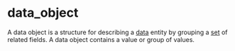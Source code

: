 # data_object

A data object is a structure for describing a [data](/data_md/computer_science/definitions/foundamental/data.md) entity by grouping a [set](/data_md/mathematics/definitions/foundamental/set.md) of related fields. A data object contains a value or group of values.
